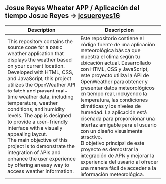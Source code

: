 
## Josue Reyes Wheater APP / Aplicación del tiempo Josue Reyes → [josuereyes16](https://github.com/josuereyes16)

| Description | Descripcion |
|---------|---------|
| This repository contains the source code for a basic weather application that displays the weather based on your current location. Developed with HTML, CSS, and JavaScript, this project utilizes the OpenWeather API to fetch and present real-time weather data, including temperature, weather conditions, and humidity levels. The app is designed to provide a user-friendly interface with a visually appealing layout. <br> The main objective of this project is to demonstrate the integration of APIs and enhance the user experience by offering an easy way to access weather information. |	Este repositorio contiene el código fuente de una aplicación meteorológica básica que muestra el clima según tu ubicación actual. Desarrollado con HTML, CSS y JavaScript, este proyecto utiliza la API de OpenWeather para obtener y presentar datos meteorológicos en tiempo real, incluyendo la temperatura, las condiciones climáticas y los niveles de humedad. La aplicación está diseñada para proporcionar una interfaz amigable para el usuario con un diseño visualmente atractivo. <br> El objetivo principal de este proyecto es demostrar la integración de APIs y mejorar la experiencia del usuario al ofrecer una manera fácil de acceder a la información meteorológica.|



